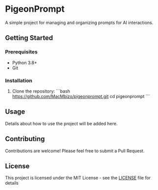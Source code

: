 # PigeonPrompt

A simple project for managing and organizing prompts for AI interactions.

## Getting Started

### Prerequisites
- Python 3.8+
- Git

### Installation
1. Clone the repository:
   \`\`\`bash
   https://github.com/MacMbizo/pigeonprompt.git
   cd pigeonprompt
   \`\`\`

## Usage

Details about how to use the project will be added here.

## Contributing

Contributions are welcome! Please feel free to submit a Pull Request.

## License

This project is licensed under the MIT License - see the [LICENSE](LICENSE) file for details
